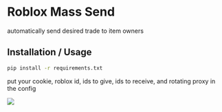 # Roblox Mass Send

automatically send desired trade to item owners

## Installation / Usage

```bash
pip install -r requirements.txt
```
put your cookie, roblox id, ids to give, ids to receive, and rotating proxy in the config

![](https://i.imgur.com/W5zIRyu.gif)